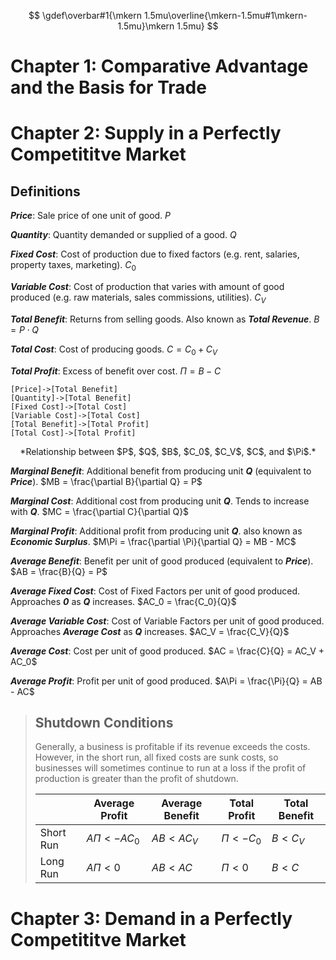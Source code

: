 $$
\gdef\overbar#1{\mkern 1.5mu\overline{\mkern-1.5mu#1\mkern-1.5mu}\mkern 1.5mu}
$$

# Chapter 1: Comparative Advantage and the Basis for Trade

# Chapter 2: Supply in a Perfectly Competititve Market

## Definitions

_**Price**_: Sale price of one unit of good.
$P$

_**Quantity**_: Quantity demanded or supplied of a good.
$Q$

_**Fixed Cost**_: Cost of production due to fixed factors (e.g. rent, salaries, property taxes, marketing).
$C_0$

_**Variable Cost**_: Cost of production that varies with amount of good produced (e.g. raw materials, sales commissions, utilities).
$C_V$

_**Total Benefit**_: Returns from selling goods. Also known as ***Total Revenue***.
$B = P \cdot Q$

_**Total Cost**_: Cost of producing goods.
$C = C_0 + C_V$

_**Total Profit**_: Excess of benefit over cost.
$\Pi = B - C$

```chart
[Price]->[Total Benefit]
[Quantity]->[Total Benefit]
[Fixed Cost]->[Total Cost]
[Variable Cost]->[Total Cost]
[Total Benefit]->[Total Profit]
[Total Cost]->[Total Profit]
```
<center>*Relationship between $P$, $Q$, $B$, $C_0$, $C_V$, $C$, and $\Pi$.*</center>

_**Marginal Benefit**_: Additional benefit from producing unit ***Q*** (equivalent to ***Price***).
$MB = \frac{\partial B}{\partial Q} = P$

_**Marginal Cost**_: Additional cost from producing unit ***Q***. Tends to increase with ***Q***.
$MC = \frac{\partial C}{\partial Q}$

_**Marginal Profit**_: Additional profit from producing unit ***Q***. also known as ***Economic Surplus***.
$M\Pi = \frac{\partial \Pi}{\partial Q} = MB - MC$

_**Average Benefit**_: Benefit per unit of good produced (equivalent to ***Price***).
$AB = \frac{B}{Q} = P$

_**Average Fixed Cost**_: Cost of Fixed Factors per unit of good produced. Approaches ***0*** as ***Q*** increases.
$AC_0 = \frac{C_0}{Q}$

_**Average Variable Cost**_: Cost of Variable Factors per unit of good produced. Approaches ***Average Cost*** as ***Q*** increases.
$AC_V = \frac{C_V}{Q}$

_**Average Cost**_: Cost per unit of good produced.
$AC = \frac{C}{Q} = AC_V + AC_0$

_**Average Profit**_: Profit per unit of good produced.
$A\Pi = \frac{\Pi}{Q} = AB - AC$

> ## Shutdown Conditions
>
> Generally, a business is profitable if its revenue exceeds the costs. However, in the short run, all fixed costs are sunk costs, so businesses will sometimes continue to run at a loss if the profit of production is greater than the profit of shutdown.
>
> |$\,$|Average Profit|Average Benefit|Total Profit|Total Benefit|
> |-|-|-|-|-|
> |Short Run|$A\Pi < -AC_0$|$AB < AC_V$|$\Pi < -C_0$|$B < C_V$|
> |Long Run|$A\Pi < 0$|$AB < AC$|$\Pi < 0$|$B < C$|

# Chapter 3: Demand in a Perfectly Competititve Market
